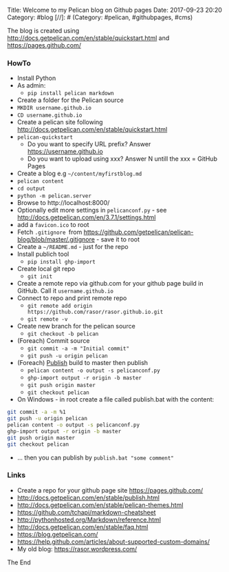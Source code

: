 Title: Welcome to my Pelican blog on Github pages
Date: 2017-09-23 20:20
Category: #blog
[//]: # (Category: #pelican, #githubpages, #cms)

The blog is created using <http://docs.getpelican.com/en/stable/quickstart.html> and <https://pages.github.com/>

### HowTo
* Install Python
* As admin:
    * `pip install pelican markdown`
* Create a folder for the Pelican source
* `MKDIR username.github.io`
* `CD username.github.io`
* Create a pelican site following <http://docs.getpelican.com/en/stable/quickstart.html>
* `pelican-quickstart`
    * Do you want to specify URL prefix? Answer https://username.github.io
    * Do you want to upload using xxx? Answer N untill the xxx = GitHub Pages
* Create a blog e.g `~/content/myfirstblog.md`
* `pelican content` 
* `cd output`
* `python -m pelican.server`
* Browse to  http://localhost:8000/
* Optionally edit more settings in `pelicanconf.py` - see <http://docs.getpelican.com/en/3.7.1/settings.html>
* add a `favicon.ico` to root
* Fetch `.gitignore `from <https://github.com/getpelican/pelican-blog/blob/master/.gitignore> - save it to root
* Create a `~/README.md` - just for the repo
* Install publich tool
    * `pip install ghp-import`
* Create local git repo
    * `git init`
* Create a remote repo via github.com for your github page build in GitHub. Call it `username.github.io`
* Connect to repo and print remote repo
    * `git remote add origin https://github.com/rasor/rasor.github.io.git`
    * `git remote -v`
* Create new branch for the pelican source
    * `git checkout -b pelican`
* (Foreach) Commit source
    * `git commit -a -m "Initial commit"`
    * `git push -u origin pelican`
* (Foreach) [Publish](http://docs.getpelican.com/en/3.7.1/tips.html#publishing-to-github) build to master then publish
    * `pelican content -o output -s pelicanconf.py`
    * `ghp-import output -r origin -b master`
    * `git push origin master`
    * `git checkout pelican`
* On Windows - in root create a file called publish.bat with the content:
```bash
git commit -a -m %1
git push -u origin pelican
pelican content -o output -s pelicanconf.py
ghp-import output -r origin -b master
git push origin master
git checkout pelican
```
* ... then you can publish by `publish.bat "some comment"`

### Links
* Create a repo for your github page site <https://pages.github.com/>
* <http://docs.getpelican.com/en/stable/publish.html>
* <http://docs.getpelican.com/en/stable/pelican-themes.html>
* <https://github.com/tchapi/markdown-cheatsheet>
* <http://pythonhosted.org/Markdown/reference.html>
* <http://docs.getpelican.com/en/stable/faq.html>
* <https://blog.getpelican.com/>
* <https://help.github.com/articles/about-supported-custom-domains/>
* My old blog: <https://rasor.wordpress.com/>

The End